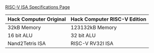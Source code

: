 [RISC-V ISA Specifications Page](https://riscv.org/technical/specifications/)

| Hack Computer Original | Hack Computer RISC-V Edition |
|------------------------|------------------------------|
| 32kB Memory | 123132kB Memory |
| 16 bit ALU | 32 bit ALU |
| Nand2Tetris ISA | RISC-V RV32I ISA |
